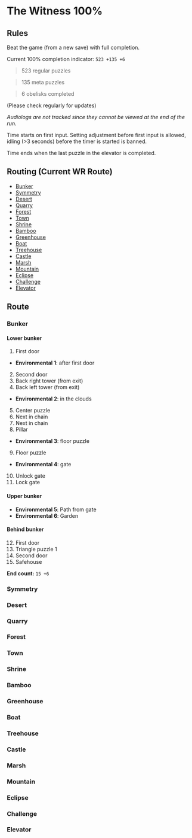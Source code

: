 # The Witness 100%

## Rules

Beat the game (from a new save) with full completion.

Current 100% completion indicator: `523 +135 +6`

> 523 regular puzzles

> 135 meta puzzles

> 6 obelisks completed

(Please check regularly for updates)

*Audiologs are not tracked since they cannot be viewed at the end of the run.*

Time starts on first input. Setting adjustment before first input is allowed, idling (>3 seconds) before the timer is started is banned.

Time ends when the last puzzle in the elevator is completed.

## Routing (Current WR Route)

- [Bunker](#bunker)
- [Symmetry](#symmetry)
- [Desert](#desert)
- [Quarry](#quarry)
- [Forest](#forest)
- [Town](#town)
- [Shrine](#shrine)
- [Bamboo](#bamboo)
- [Greenhouse](#greenhouse)
- [Boat](#boat)
- [Treehouse](#treehouse)
- [Castle](#castle)
- [Marsh](#marsh)
- [Mountain](#mountain)
- [Eclipse](#eclipse)
- [Challenge](#challenge)
- [Elevator](#elevator)

## Route

### Bunker

#### Lower bunker

1. First door

- **Environmental 1**: after first door

2. Second door
3. Back right tower (from exit)
4. Back left tower (from exit)

- **Environmental 2**: in the clouds

5. Center puzzle
6. Next in chain
7. Next in chain
8. Pillar

- **Environmental 3**: floor puzzle

9. Floor puzzle

- **Environmental 4**: gate

10. Unlock gate
11. Lock gate

#### Upper bunker

- **Environmental 5**: Path from gate
- **Environmental 6**: Garden

#### Behind bunker

12. First door
13. Triangle puzzle 1
14. Second door
15. Safehouse

**End count:** `15 +6`

### Symmetry

### Desert

### Quarry

### Forest

### Town

### Shrine

### Bamboo

### Greenhouse

### Boat

### Treehouse

### Castle

### Marsh

### Mountain

### Eclipse

### Challenge

### Elevator
